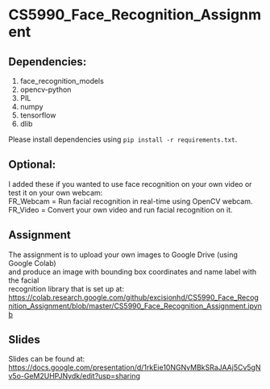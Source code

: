 # CS5990_Face_Recognition_Assignment
## Dependencies:
1. face_recognition_models
2. opencv-python
3. PIL
4. numpy
5. tensorflow
6. dlib

Please install dependencies using `pip install -r requirements.txt`.

## Optional:
I added these if you wanted to use face recognition on your own video or test
it on your own webcam:  
FR_Webcam = Run facial recognition in real-time using OpenCV webcam.  
FR_Video = Convert your own video and run facial recognition on it.

## Assignment
The assignment is to upload your own images to Google Drive (using Google Colab)  
and produce an image with bounding box coordinates and name label with the facial  
recognition library that is set up at:  
https://colab.research.google.com/github/excisionhd/CS5990_Face_Recognition_Assignment/blob/master/CS5990_Face_Recognition_Assignment.ipynb

## Slides
Slides can be found at:  
https://docs.google.com/presentation/d/1rkEie10NGNvMBkSRaJAAj5Cv5gNv5o-GeM2UHPJNydk/edit?usp=sharing

